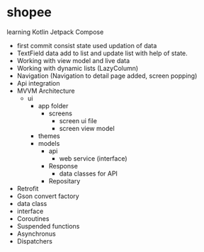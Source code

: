 # shopee
learning Kotlin Jetpack Compose
- first commit consist state used updation of data
- TextField data  add to list and update list with help of state.
- Working with view model and live data
- Working with dynamic lists (LazyColumn)
- Navigation (Navigation to detail page added, screen popping)
- Api integration
- MVVM Architecture
  - ui
    - app folder
        - screens
            - screen ui file
            - screen view model
    - themes
    - models
        - api
            - web service (interface)
        - Response
            - data classes for API
        - Repositary
- Retrofit
- Gson convert factory
- data class
- interface
- Coroutines
- Suspended functions
- Asynchronus
- Dispatchers
